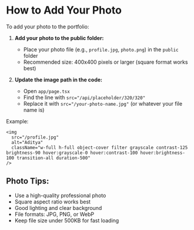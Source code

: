 # How to Add Your Photo

To add your photo to the portfolio:

1. **Add your photo to the public folder:**

   - Place your photo file (e.g., `profile.jpg`, `photo.png`) in the `public` folder
   - Recommended size: 400x400 pixels or larger (square format works best)

2. **Update the image path in the code:**
   - Open `app/page.tsx`
   - Find the line with `src="/api/placeholder/320/320"`
   - Replace it with `src="/your-photo-name.jpg"` (or whatever your file name is)

Example:

```tsx
<img
  src="/profile.jpg"
  alt="Aditya"
  className="w-full h-full object-cover filter grayscale contrast-125 brightness-90 hover:grayscale-0 hover:contrast-100 hover:brightness-100 transition-all duration-500"
/>
```

## Photo Tips:

- Use a high-quality professional photo
- Square aspect ratio works best
- Good lighting and clear background
- File formats: JPG, PNG, or WebP
- Keep file size under 500KB for fast loading
